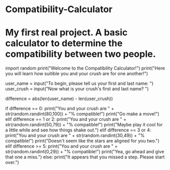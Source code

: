 # Compatibility-Calculator
# My first real project.  A basic calculator to determine the compatibility between two people.

import random
print("Welcome to the Compatibility Calculator!")
print("Here you will learn how suitible you and your crush are for one another!")

user_name = input("To begin, please tell us your first and last name: ")
user_crush = input("Now what is your crush's first and last name? ")

difference = abs(len(user_name) - len(user_crush))

if difference == 0:
    print("You and your crush are " + str(random.randint(80,100)) + "% compatible!")
    print("Go make a move!")
elif difference == 1 or 2:
    print("You and your crush are " + str(random.randint(50,79)) + "% compatible!")
    print("Maybe play it cool for a little while and see how things shake out.")
elif difference == 3 or 4:
    print("You and your crush are " + str(random.randint(30,49)) + "% compatible!")
    print("Doesn't seem like the stars are aligned for you two.")
elif difference >= 5:
    print("You and your crush are " + str(random.randint(0,29)) + "% compatible!")
    print("Yea, go ahead and give that one a miss.")
else:
    print("It appears that you missed a step.  Please start over.")
